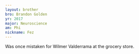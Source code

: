 ```yaml
---
layout: brother
bro: Brandon Golden
yr: 2017
major: Neuroscience
am: Phi
nickname: Fez
---
```

Was once mistaken for Wilmer Valderrama at the grocery store.